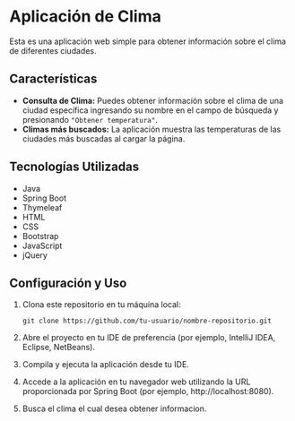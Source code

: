 # Aplicación de Clima

Esta es una aplicación web simple para obtener información sobre el clima de diferentes ciudades.

## Características

- **Consulta de Clima:** Puedes obtener información sobre el clima de una ciudad específica ingresando su nombre en el campo de búsqueda y presionando `"Obtener temperatura"`.
- **Climas más buscados:** La aplicación muestra las temperaturas de las ciudades más buscadas al cargar la página.

## Tecnologías Utilizadas

- Java
- Spring Boot
- Thymeleaf
- HTML
- CSS
- Bootstrap
- JavaScript
- jQuery

## Configuración y Uso

1. Clona este repositorio en tu máquina local:

      `git clone https://github.com/tu-usuario/nombre-repositorio.git`
  
2. Abre el proyecto en tu IDE de preferencia (por ejemplo, IntelliJ IDEA, Eclipse, NetBeans).
3. Compila y ejecuta la aplicación desde tu IDE.
4. Accede a la aplicación en tu navegador web utilizando la URL proporcionada por Spring Boot (por ejemplo, http://localhost:8080).
5. Busca el clima el cual desea obtener informacion.

   

